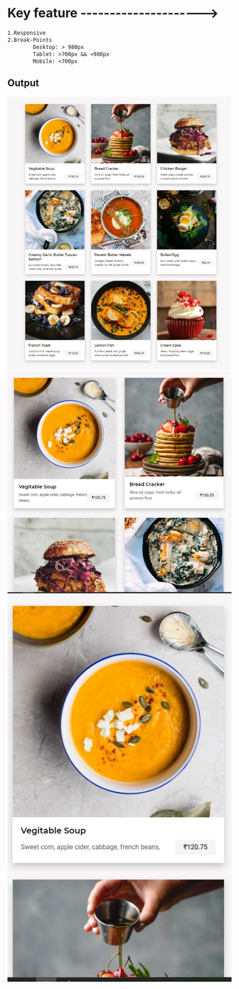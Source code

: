 # Key feature --------------------->
    1.Responsive
    2.Break-Points
            Desktop: > 980px
            Tablet: >700px && <980px
            Mobile: <700px
## Output
![](Assets/Output/desktop.jpg)
![](Assets/Output/tablet.jpg)
![](Assets/Output/mobile.jpg)

       